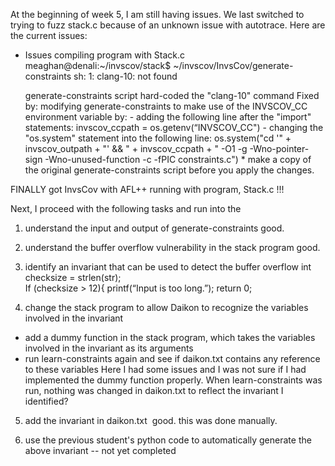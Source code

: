 

At the beginning of week 5, I am still having issues. We last switched to trying to fuzz stack.c because of an unknown issue with autotrace.
Here are the current issues:
- Issues compiling program with Stack.c
  meaghan@denali:~/invscov/stack$ ~/invscov/InvsCov/generate-constraints
  sh: 1: clang-10: not found
  
   generate-constraints script hard-coded the "clang-10" command
   Fixed by: modifying generate-constraints to make use of the INVSCOV_CC environment variable by: 
      - adding the following line after the "import" statements: invscov_ccpath = os.getenv(“INVSCOV_CC")
      - changing the "os.system" statement into the following line:
          os.system("cd '" + invscov_outpath + "' && " + invscov_ccpath + " -O1 -g -Wno-pointer-sign -Wno-unused-function -c -fPIC constraints.c") * make a copy of the original generate-constraints script before you apply the changes.

FINALLY got InvsCov with AFL++ running with program, Stack.c !!!

Next, I proceed with the following tasks and run into the 

1. understand the input and output of generate-constraints
    good.
    
2. understand the buffer overflow vulnerability in the stack program
    good.
    
3. identify an invariant that can be used to detect the buffer overflow
    int checksize = strlen(str);	
    If (checksize > 12){
	    printf(“Input is too long.”);
	    return 0;

4. change the stack program to allow Daikon to recognize the variables involved in the invariant
- add a dummy function in the stack program, which takes the variables involved in the invariant as its arguments
- run learn-constraints again and see if daikon.txt contains any reference to these variables
    Here I had some issues and I was not sure if I had implemented the dummy function properly. When learn-constraints was run, nothing was changed in daikon.txt to reflect the invariant I identified?

5. add the invariant in daikon.txt 
    good. this was done manually.
    
6. use the previous student's python code to automatically generate the above invariant
    -- not yet completed

